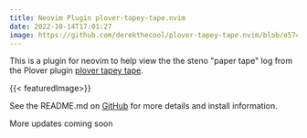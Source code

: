 ```yaml
---
title: Neovim Plugin plover-tapey-tape.nvim
date: 2022-10-14T17:01:27
image: https://github.com/derekthecool/plover-tapey-tape.nvim/blob/e5743fdb0d38353732afc716e9adb6affa7864c3/images/plover-tapey-tape-demo1.jpg?raw=true
---
```


This is a plugin for neovim to help view the the steno "paper tape" log from the
Plover plugin [plover tapey tape](https://github.com/rabbitgrowth/plover-tapey-tape).

{{< featuredImage>}}

See the README.md on [GitHub](https://github.com/derekthecool/plover-tapey-tape.nvim)
for more details and install information.

<script
id="asciicast-527205"
src="https://asciinema.org/a/527205.js"
async
data-autoplay="true"
data-size="big"
data-loop="1"
data-startAt="10"
></script>

More updates coming soon